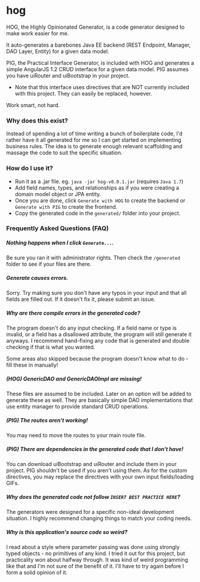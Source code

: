 # hog
HOG, the Highly Opinionated Generator, is a code generator designed to make work easier for me.

It auto-generates a barebones Java EE backend (REST Endpoint, Manager, DAO Layer, Entity) for a given data model.

PIG, the Practical Interface Generator, is included with HOG and generates a simple AngularJS 1.2 CRUD interface for a given data model. PIG assumes you have uiRouter and uiBootstrap in your project.

* Note that this interface uses directives that are NOT currently included with this project. They can easily be replaced, however.

Work smart, not hard.
 

### Why does this exist?
Instead of spending a lot of time writing a bunch of boilerplate code, I'd rather have it all generated for me so I can get started on implementing business rules. The idea is to generate enough relevant scaffolding and massage the code to suit the specific situation.


### How do I use it?
* Run it as a .jar file. eg. `java -jar hog-v0.0.1.jar` (requires `Java 1.7`)
* Add field names, types, and relationships as if you were creating a domain model object or JPA entity.
* Once you are done, click `Generate with HOG` to create the backend or `Generate with PIG` to create the frontend.
* Copy the generated code in the `generated/` folder into your project.


### Frequently Asked Questions (FAQ)

##### Nothing happens when I click `Generate...`.
Be sure you ran it with administrator rights. Then check the `/generated` folder to see if your files are there.


##### Generate causes errors.
Sorry. Try making sure you don't have any typos in your input and that all fields are filled out. If it doesn't fix it, please submit an issue.


##### Why are there compile errors in the generated code?
The program doesn't do any input checking. If a field name or type is invalid, or a field has a disallowed attribute, the program will still generate it anyways. I recommend hand-fixing any code that is generated and double checking if that is what you wanted.

Some areas also skipped because the program doesn't know what to do - fill these in manually!


##### (HOG) GenericDAO and GenericDAOImpl are missing!
These files are assumed to be included. Later on an option will be added to generate these as well. They are basically simple DAO implementations that use entity manager to provide standard CRUD operations.

##### (PIG) The routes aren't working!
You may need to move the routes to your main route file.

##### (PIG) There are dependencies in the generated code that I don't have!
You can download uiBootstrap and uiRouter and include them in your project. PIG shouldn't be used if you aren't using them. As for the custom directives, you may replace the directives with your own input fields/loading GIFs.


##### Why does the generated code not follow `INSERT BEST PRACTICE HERE`?
The generators were designed for a specific non-ideal development situation. I highly recommend changing things to match your coding needs.


##### Why is this application's source code so weird?
I read about a style where parameter passing was done using strongly typed objects - no primitives of any kind. I tried it out for this project, but practicality won about halfway through. It was kind of weird programming like that and I'm not sure of the benefit of it. I'll have to try again before I form a solid opinion of it.
